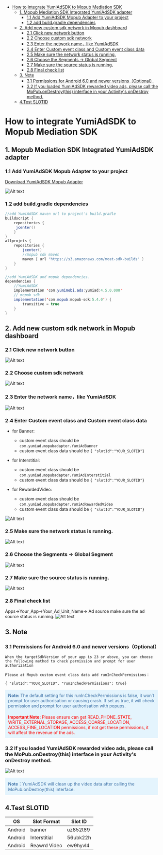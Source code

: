  * [How to integrate YumiAdSDK to Mopub Mediation SDK](#how-to-integrate-yumiadsdk-to-mopub-mediation-sdk)
      * [1. Mopub Mediation SDK  Integrated YumiAdSDK adapter](#1-mopub-mediation-sdk--integrated-yumiadsdk-adapter)
         * [1.1 Add YumiAdSDK Mopub Adapter to your project](#11-add-yumiadsdk-mopub-adapter-to-your-project)
         * [1.2 add build.gradle dependencies](#12-add-buildgradle-dependencies)
      * [2. Add new custom sdk network in Mopub dashboard](#2-add-new-custom-sdk-network-in-mopub-dashboard)
         * [2.1 Click new network button](#21-click-new-network-button)
         * [2.2 Choose custom sdk network](#22-choose-custom-sdk-network)
         * [2.3 Enter the network name，like YumiAdSDK](#23-enter-the-network-namelike-yumiadsdk)
         * [2.4 Enter Custom event class and Custom event class data](#24-enter-custom-event-class-and-custom-event-class-data)
         * [2.5 Make sure the network status is running.](#25-make-sure-the-network-status-is-running)
         * [2.6 Choose the Segments -&gt; Global Segment](#26-choose-the-segments---global-segment)
         * [2.7 Make sure the source status is running.](#27-make-sure-the-source-status-is-running)
         * [2.8 Final check list](#28-final-check-list)
      * [3. Note](#3-note)
         * [3.1 Permissions for Android 6.0 and newer versions（Optional）](#31-permissions-for-android-60-and-newer-versionsoptional)
         * [3.2 If you loaded YumiAdSDK  rewarded video ads, please call the MoPub.onDestroy(this) interface in your Activity's onDestroy method.](#32-if-you-loaded-yumiadsdk--rewarded-video-ads-please-call-the-mopubondestroythis-interface-in-your-activitys-ondestroy-method)
      * [4.Test SLOTID](#4test-slotid)


# How to integrate YumiAdSDK to Mopub Mediation SDK


## 1. Mopub Mediation SDK  Integrated YumiAdSDK adapter

### 1.1 Add YumiAdSDK Mopub Adapter to your project
[Download YumiAdSDK  Mopub Adapter](https://github.com/yumimobi/MopubAdapter-YumiAd-Android/tree/master/mopubadapter/src/main/java/com/yumiad/mopubadapter)

![Alt text](./android-image4.png)

### 1.2 add build.gradle dependencies

```java
//add YumiAdSDK maven url to project's build.gradle
buildscript {
    repositories {
   	 jcenter()
    }
}
allprojets {
    repositories {
        jcenter()
		//mopub sdk maven
        maven { url "https://s3.amazonaws.com/moat-sdk-builds" }
    }
}

//add YumiAdSDK and mopub dependencies.
dependencies {
	//YumiAdSDK
    implementation 'com.yumimobi.ads:yumiad:4.5.0.000'
	// mopub sdk
    implementation('com.mopub:mopub-sdk:5.4.0') {
        transitive = true
    }
}
```

## 2. Add new custom sdk network in Mopub dashboard
### 2.1 Click new network button
![Alt text](./1560409646437.png)
### 2.2 Choose custom sdk network 
![Alt text](./1560409697619.png)
### 2.3 Enter the network name，like YumiAdSDK
![Alt text](./1560409809820.png)
### 2.4 Enter Custom event class and Custom event class data
- for Banner:
	- custom event class should be `com.yumiad.mopubadapter.YumiAdBanner`
	- custom event class data should be
		`{ "slotId":"YOUR_SLOTID"}`

- for Interstitial:
	- custom event class should be `com.yumiad.mopubadapter.YumiAdInterstitial`
	- custom event class data should be
		`{ "slotId":"YOUR_SLOTID"}`

- for RewardedVideo:
	- custom event class should be `com.yumiad.mopubadapter.YumiAdRewardedVideo`
	- custom event class data should be
		`{ "slotId":"YOUR_SLOTID"}`

![Alt text](./1560409912883.png)
### 2.5 Make sure the network status is running.
![Alt text](./1560410523146.png)
### 2.6 Choose the Segments -> Global Segment
![Alt text](./1560410634439.png)
### 2.7 Make sure the source status is running.
![Alt text](./1560410708081.png)
### 2.8 Final check list
Apps->Your_App->Your_Ad_Unit_Name-> Ad source 
	make sure the ad source status is running.
![Alt text](./1560410861974.png)

## 3. Note

### 3.1 Permissions for Android 6.0 and newer versions（Optional）

	When the targetSdkVersion of your app is 23 or above, you can choose the following method to check permission and prompt for user authorization

	Please at Mopub custom event class data add runInCheckPermissions：
	
`{ "slotId":"YOUR_SLOTID", "runInCheckPermissions": true}`
	
<div style="background-color:rgb(228,244,253);padding:10px;">
	<span style="color:rgb(62,113,167);">
	<b>Note: </b>The default setting for this runInCheckPermissions is false, it won’t prompt for user authorisation or causing crash. If set as true, it will check permission and prompt for user authorisation with popups.
	</span>
	</div>

<div style="background-color:rgb(228,244,253);padding:10px;">
	<span style="color:rgb(255,0,0);">
	<b>Important Note: </b>Please ensure can get READ_PHONE_STATE, WRITE_EXTERNAL_STORAGE, ACCESS_COARSE_LOCATION, ACCESS_FINE_LOCATION permissions, if not get these permissions, it will affect the revenue of the ads.
	</span>
	</div>

### 3.2 If you loaded YumiAdSDK  rewarded video ads, please call the MoPub.onDestroy(this) interface in your Activity's onDestroy method.
    
![Alt text](./android-image5.png)
<div style="background-color:rgb(228,244,253);padding:10px;">
	<span style="color:rgb(62,113,167);">
	<b>Note：</b>YumiAdSDK will clean up the video data after calling the MoPub.onDestroy(this) interface.
	</span>
	</div>

## 4.Test SLOTID 

| OS | Slot Format | Slot ID |
| ----- | ----- | ----- |
| Android |  banner | uz852t89 |
| Android |  Interstitial | 56ubk22h |
| Android | Reawrd Video | ew9hyvl4 |

